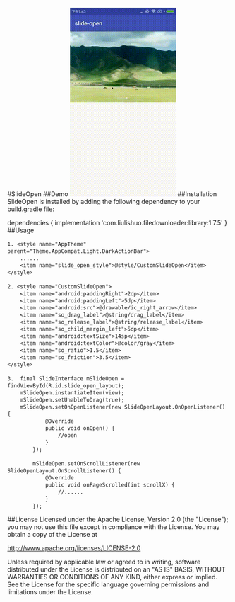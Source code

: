 #SlideOpen
##Demo
![image](https://github.com/zuohq/SlideOpen/blob/master/art/slide-open.gif)
##Installation
SlideOpen is installed by adding the following dependency to your build.gradle file:

dependencies {
    implementation 'com.liulishuo.filedownloader:library:1.7.5'
}
##Usage
    
    1. <style name="AppTheme" parent="Theme.AppCompat.Light.DarkActionBar">
        ......
        <item name="slide_open_style">@style/CustomSlideOpen</item>
    </style>

    2. <style name="CustomSlideOpen">
        <item name="android:paddingRight">2dp</item>
        <item name="android:paddingLeft">5dp</item>
        <item name="android:src">@drawable/ic_right_arrow</item>
        <item name="so_drag_label">@string/drag_label</item>
        <item name="so_release_label">@string/release_label</item>
        <item name="so_child_margin_left">5dp</item>
        <item name="android:textSize">14sp</item>
        <item name="android:textColor">@color/gray</item>
        <item name="so_ratio">1.5</item>
        <item name="so_friction">3.5</item>
    </style>
    
    3.  final SlideInterface mSlideOpen = findViewById(R.id.slide_open_layout);
        mSlideOpen.instantiateItem(view);
        mSlideOpen.setUnableToDrag(true);
        mSlideOpen.setOnOpenListener(new SlideOpenLayout.OnOpenListener() {
                @Override
                public void onOpen() {
                    //open
                }
            });
    
            mSlideOpen.setOnScrollListener(new SlideOpenLayout.OnScrollListener() {
                @Override
                public void onPageScrolled(int scrollX) {
                    //......
                }
            });
##License
Licensed under the Apache License, Version 2.0 (the "License");
you may not use this file except in compliance with the License.
You may obtain a copy of the License at

   http://www.apache.org/licenses/LICENSE-2.0

Unless required by applicable law or agreed to in writing, software
distributed under the License is distributed on an "AS IS" BASIS,
WITHOUT WARRANTIES OR CONDITIONS OF ANY KIND, either express or implied.
See the License for the specific language governing permissions and
limitations under the License.